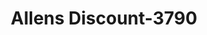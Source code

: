 ---
f_zip-code: 33880
f_state-code: FL
title: Allens Discount-3790
f_phone: 863-299-2099
f_city-only: Eloise
f_address: 305 Snively Avenue Eloise
f_location-unique-id: '3790'
slug: allens-discount-3790
updated-on: '2024-05-30T13:46:58.046Z'
created-on: '2024-05-30T13:36:59.803Z'
published-on: '2024-05-30T13:54:32.469Z'
f_city-state: cms/city/eloise-fl.md
f_company: cms/company/allens-discount.md
f_state: cms/state/florida.md
layout: '[payday-loan].html'
tags: payday-loan
---
